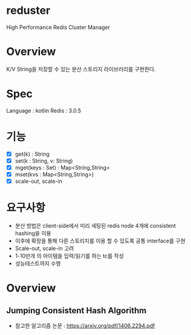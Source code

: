 # reduster
High Performance Redis Cluster Manager

# Overview

K/V String을 저장할 수 있는 분산 스토리지 라이브러리를 구현한다.

# Spec

Language : kotlin
Redis : 3.0.5

# 기능

- [x] get(k) : String
- [x] set(k : String, v: String)
- [x] mget(keys : Set<String>) : Map<String,String>
- [x] mset(kvs : Map<String,String>)
- [x] scale-out, scale-in

# 요구사항

- 분산 방법은 client-side에서 미리 세팅된 redis node 4개에 consistent hashing을 이용
- 이후에 확장을 통해 다른 스토리지를 이용 할 수 있도록 공통 interface를 구현
- Scale-out, scale-in 고려
- 1-10만개 의 아이템을 입력/읽기를 하는 tc를 작성
- 성능테스트까지 수행

# Overview

## Jumping Consistent Hash Algorithm

- 참고한 알고리즘 논문 : https://arxiv.org/pdf/1406.2294.pdf

